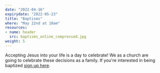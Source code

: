 ```yaml
---
date: "2022-04-16"
expirydate: "2022-05-23"
title: "Baptisms"
where: "May 22nd at 10am"
resources:
- name: header
  src: baptisms_online_compressed.jpg
weight: 5
---
```


Accepting Jesus into your life is a day to celebrate! We as a church are going to celebrate these decisions as a family. If you're interested in being baptized [sign up here](https://arborchurch.churchcenter.com/people/forms/261521 "sign up here").

